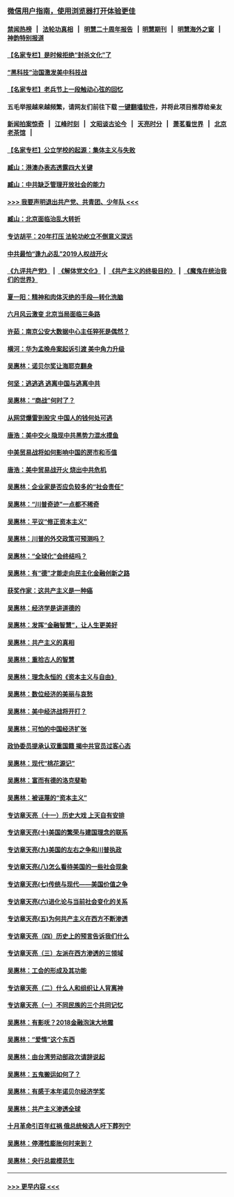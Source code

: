 ### [微信用户指南，使用浏览器打开体验更佳](https://github.com/gfw-breaker/banned-news1/blob/master/indexes/wechat-guide.md?t=0)
#### [禁闻热榜](热点新闻.md?t=0)  &nbsp;&nbsp;|&nbsp;&nbsp; [法轮功真相](https://github.com/gfw-breaker/truth/blob/master/README.md?t=0) &nbsp;&nbsp;|&nbsp;&nbsp; [明慧二十周年报告](https://github.com/gfw-breaker/mh-reports/blob/master/README.md?t=0) &nbsp;&nbsp;|&nbsp;&nbsp;[明慧期刊](https://github.com/gfw-breaker/mh-qikan) &nbsp;&nbsp;|&nbsp;&nbsp; [明慧海外之窗](https://github.com/gfw-breaker/mh-news/blob/master/README.md?t=0) &nbsp;&nbsp;|&nbsp;&nbsp; [神韵特别报道](https://github.com/gfw-breaker/mh-news/blob/master/shenyun.md?t=0)
#### [【名家专栏】是时候拒绝“封杀文化”了](../pages/nsc423/n11814093.md?t=02162033) 
#### [“黑科技”治国激发美中科技战](../pages/nsc423/n11638056.md?t=02162033) 
#### [【名家专栏】老兵节上一段触动心弦的回忆](../pages/nsc423/n11646016.md?t=02162033) 
#### 五毛举报越来越频繁，请网友们前往下载 [一键翻墙软件](https://github.com/gfw-breaker/ssr-accounts)，并将此项目推荐给亲友
#### [新闻拍案惊奇](https://github.com/gfw-breaker/banned-news1/blob/master/pages/link4.md) &nbsp;&nbsp;|&nbsp;&nbsp; [江峰时刻](https://github.com/gfw-breaker/banned-news1/blob/master/pages/link4.md) &nbsp;&nbsp;|&nbsp;&nbsp; [文昭谈古论今](https://github.com/gfw-breaker/banned-news1/blob/master/pages/link4.md) &nbsp;&nbsp;|&nbsp;&nbsp; [天亮时分](https://github.com/gfw-breaker/banned-news1/blob/master/pages/link4.md) &nbsp;&nbsp;|&nbsp;&nbsp; [萧茗看世界](https://github.com/gfw-breaker/banned-news1/blob/master/pages/link4.md) &nbsp;&nbsp;|&nbsp;&nbsp; [北京老茶馆](https://github.com/gfw-breaker/banned-news1/blob/master/pages/link4.md) &nbsp;&nbsp;|&nbsp;&nbsp; 
#### [【名家专栏】公立学校的起源：集体主义与失败](../pages/nsc423/n11601833.md?t=02162033) 
#### [臧山：港澳办表态透露四大关键](../pages/nsc423/n11421628.md?t=02162033) 
#### [臧山：中共缺乏管理开放社会的能力](../pages/nsc423/n11407457.md?t=02162033) 
#### [>>> 我要声明退出共产党、共青团、少年队 <<<](https://github.com/begood0513/goodnews/blob/master/quit/letter.md) 
#### [臧山：北京面临治乱大转折](../pages/nsc423/n11406895.md?t=02162033) 
#### [专访胡平：20年打压 法轮功屹立不倒意义深远](../pages/nsc423/n11398800.md?t=02162033) 
#### [中共最怕“逢九必乱”2019人权战开火](../pages/nsc423/n11385248.md?t=02162033) 
#### [《九评共产党》](https://github.com/begood0513/9ping.md/blob/master/README.md) &nbsp;|&nbsp; [《解体党文化》](../../../../jtdwh.md/blob/master/README.md)  &nbsp;|&nbsp; [《共产主义的终极目的》](../../../../gczydzjmd.md/blob/master/README.md) &nbsp;|&nbsp; [《魔鬼在统治我们的世界》](../../../../mgztzwmdsj.md/blob/master/README.md) 
#### [夏一阳：精神和肉体灭绝的手段—转化洗脑](../pages/nsc423/n11368250.md?t=02162033) 
#### [六月风云激变 北京当局面临三条路](../pages/nsc423/n11313668.md?t=02162033) 
#### [许茹：南京公安大数据中心主任猝死是偶然？](../pages/nsc423/n11064744.md?t=02162033) 
#### [横河：华为孟晚舟案起诉引渡 美中角力升级](../pages/nsc423/n11027230.md?t=02162033) 
#### [吴惠林：诺贝尔奖让海耶克翻身](../pages/nsc423/n10890049.md?t=02162033) 
#### [何坚：逃逃逃 逃离中国与逃离中共](../pages/nsc423/n10592891.md?t=02162033) 
#### [吴惠林：“商战”何时了？](../pages/nsc423/n10573558.md?t=02162033) 
#### [从网贷爆雷到股灾 中国人的钱何处可逃](../pages/nsc423/n10572800.md?t=02162033) 
#### [唐浩：美中交火 隐现中共黑势力混水摸鱼](../pages/nsc423/n10544040.md?t=02162033) 
#### [中美贸易战将如何影响中国的房市和币值](../pages/nsc423/n10543697.md?t=02162033) 
#### [唐浩：美中贸易战开火 烧出中共危机](../pages/nsc423/n10540126.md?t=02162033) 
#### [吴惠林：企业家是否应负较多的“社会责任”](../pages/nsc423/n10535022.md?t=02162033) 
#### [吴惠林：“川普奇迹”一点都不稀奇](../pages/nsc423/n10512808.md?t=02162033) 
#### [吴惠林：平议“修正资本主义”](../pages/nsc423/n10495724.md?t=02162033) 
#### [吴惠林：川普的外交政策可预测吗？](../pages/nsc423/n10462387.md?t=02162033) 
#### [吴惠林：“全球化”会终结吗？](../pages/nsc423/n10452838.md?t=02162033) 
#### [吴惠林：有“德”才能走向民主化金融创新之路](../pages/nsc423/n10432292.md?t=02162033) 
#### [获奖作家：这共产主义是一种癌](../pages/nsc423/n10431541.md?t=02162033) 
#### [吴惠林：经济学是讲道德的](../pages/nsc423/n10398014.md?t=02162033) 
#### [吴惠林：发挥“金融智慧”，让人生更美好](../pages/nsc423/n10375019.md?t=02162033) 
#### [吴惠林：共产主义的真相](../pages/nsc423/n10351394.md?t=02162033) 
#### [吴惠林：重拾古人的智慧](../pages/nsc423/n10337691.md?t=02162033) 
#### [吴惠林：理念永恒的《资本主义与自由》](../pages/nsc423/n10316274.md?t=02162033) 
#### [吴惠林：数位经济的美丽与哀愁](../pages/nsc423/n10292946.md?t=02162033) 
#### [吴惠林：美中经济战将开打？](../pages/nsc423/n10258825.md?t=02162033) 
#### [吴惠林：可怕的中国经济扩张](../pages/nsc423/n10219147.md?t=02162033) 
#### [政协委员提承认双重国籍 揭中共官员过客心态](../pages/nsc423/n10208809.md?t=02162033) 
#### [吴惠林：现代“桃花源记”](../pages/nsc423/n10185234.md?t=02162033) 
#### [吴惠林：富而有德的洛克斐勒](../pages/nsc423/n10142264.md?t=02162033) 
#### [吴惠林：被诬蔑的“资本主义”](../pages/nsc423/n10124816.md?t=02162033) 
#### [专访章天亮（十一）历史大戏 上天自有安排](../pages/nsc423/n10094905.md?t=02162033) 
#### [专访章天亮(十)美国的繁荣与建国理念的联系](../pages/nsc423/n10094899.md?t=02162033) 
#### [专访章天亮(九)美国的左右之争和川普执政](../pages/nsc423/n10094889.md?t=02162033) 
#### [专访章天亮(八)怎么看待美国的一些社会现象](../pages/nsc423/n10094857.md?t=02162033) 
#### [专访章天亮(七)传统与现代——美国价值之争](../pages/nsc423/n10093140.md?t=02162033) 
#### [专访章天亮(六)进化论与当前社会变化的关系](../pages/nsc423/n10092036.md?t=02162033) 
#### [专访章天亮(五)为何共产主义在西方不断渗透](../pages/nsc423/n10083620.md?t=02162033) 
#### [专访章天亮（四）历史上的预言告诉我们什么](../pages/nsc423/n10083606.md?t=02162033) 
#### [专访章天亮（三）左派在西方渗透的三领域](../pages/nsc423/n10081115.md?t=02162033) 
#### [吴惠林：工会的形成及其功能](../pages/nsc423/n10080633.md?t=02162033) 
#### [专访章天亮（二）什么人和组织让人背离神](../pages/nsc423/n10076637.md?t=02162033) 
#### [专访章天亮（一）不同民族的三个共同记忆](../pages/nsc423/n10074188.md?t=02162033) 
#### [吴惠林：有影呒？2018金融泡沫大地震](../pages/nsc423/n10040534.md?t=02162033) 
#### [吴惠林：“爱情”这个东西](../pages/nsc423/n10019423.md?t=02162033) 
#### [吴惠林：由台湾劳动部政次请辞说起](../pages/nsc423/n9979679.md?t=02162033) 
#### [吴惠林：五鬼搬运如何了？](../pages/nsc423/n9925338.md?t=02162033) 
#### [吴惠林：有感于本年诺贝尔经济学奖](../pages/nsc423/n9871883.md?t=02162033) 
#### [吴惠林：共产主义渗透全球](../pages/nsc423/n9812748.md?t=02162033) 
#### [十月革命引百年红祸 俄总统候选人吁下葬列宁](../pages/nsc423/n9810182.md?t=02162033) 
#### [吴惠林：停滞性膨胀何时来到？](../pages/nsc423/n9764136.md?t=02162033) 
#### [吴惠林：央行总裁模范生](../pages/nsc423/n9728134.md?t=02162033) 

----
#### [ >>> 更早内容 <<< ](../indexes/nsc423-earlier.md)

